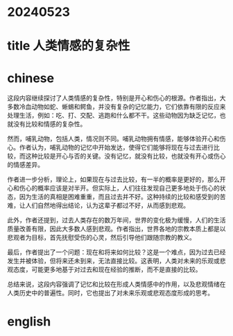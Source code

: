 
# 20240523

# title 人类情感的复杂性

# chinese 

这段内容继续探讨了人类情感的复杂性，特别是开心和伤心的根源。作者指出，大多数冷血动物如蛇、蜥蜴和鳄鱼，并没有复杂的记忆能力，它们依靠有限的反应来处理生活，例如：吃、打、交配、逃跑和什么都不干。这些动物因为缺乏记忆，也就没有比较和情感的复杂性。

然而，哺乳动物，包括人类，情况则不同。哺乳动物拥有情感，能够体验开心和伤心。作者认为，哺乳动物的记忆中开始发达，使得它们能够将现在与过去进行比较，而这种比较是开心与否的关键。没有记忆，就没有比较，也就没有开心或伤心的情感差异。

作者进一步分析，理论上，如果现在与过去比较，有一半的概率是更好的，那么开心和伤心的概率应该是对半开。但实际上，人们往往发现自己更多地处于伤心的状态，因为生活的真相是困难重重，而且过去并不好。这种持续的比较和感受到的苦难，让人们自然地得出结论，认为这辈子都过不好，从而感到悲观。

此外，作者还提到，过去人类存在的数万年间，世界的变化极为缓慢，人们的生活质量改善有限，因此大多数人感到悲观。作者指出，世界各地的宗教本质上都是以悲观者为目标，首先抚慰受伤的心灵，然后引导他们跟随宗教的教义。

最后，作者提出了一个问题：现在和将来如何比较？这是一个难点，因为过去已经发生并被体验，但将来还未到来，无法直接比较。这表明，人类对未来的乐观或悲观态度，可能更多地基于对过去和现在经验的推断，而不是直接的比较。

总结来说，这段内容强调了记忆和比较在形成人类情感中的作用，以及悲观情绪在人类历史中的普遍性。同时，它也提出了对未来乐观或悲观态度形成的思考。

# english

